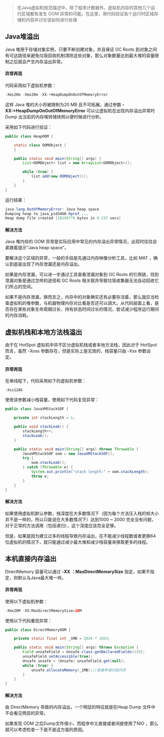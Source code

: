 > 在Java虚拟机规范描述中，除了程序计数器外，虚拟机内存的其他几个运行区域都有发生 OOM 异常的可能。在这里，用代码验证各个运行时区域存储的内容并讨论该如何进行处理

## Java堆溢出

Java 堆用于存储对象实例，只要不断创建对象，并且保证 GC Roots 到对象之间有可达路径来避免垃圾回收机制清除这些对象，那么对象数量达到最大堆的容量限制之后就会产生内存溢出异常。

#### 异常再现

代码采用如下虚拟机参数：
```java
-Xms20m -Xmx20m -XX:+HeapDumpOnOutOfMemoryError
```

这样 Java 堆的大小将被限制为20 MB 且不可拓展。通过参数    **-XX:+HeapDumpOnOutOfMemoryError** 可以让虚拟机在出现内存溢出异常时 Dump 出当前的内存堆转储快照以便时候进行分析。

采用如下代码进行验证：
```java
public class HeapOOM {

	static class OOMObject {
	}

	public static void main(String[] args) {
		List<OOMObject> list = new ArrayList<OOMObject>();

		while (true) {
			list.add(new OOMObject());
		}
	}
}
```

运行结果：
```java
java.lang.OutOfMemoryError: Java heap space
Dumping heap to java_pid3460.hprof ...
Heap dump file created [28199779 bytes in 0.237 secs]
```

#### 解决方法

Java 堆内存的 OOM 异常是实际应用中常见的内存溢出异常情况，出现时往往会紧跟着提示“Java heap space”。

要解决这个区域的异常，一般的手段是先通过内存映像分析工具，比如 MAT ，确认到底是出现了内存泄漏还是内存溢出。

如果是内存泄漏，可以进一步通过工具查看泄漏对象到 GC Roots 的引用链，找到泄漏对象是通过怎样的途径和 GC Roots 相关联并导致垃圾收集器无法自动回收它们所占的空间。

如果不是内存泄漏，换而言之，内存中的对象确实还有必要存活着，那么就应当检查虚拟机的堆参数，与机器物理内存对比看是否还可以调大。从代码层面上看，是否存在某些对象生命周期过长、持有状态时间过长的情况，尝试减少程序运行期间的内存消耗。

## 虚拟机栈和本地方法栈溢出

由于在 HotSpot 虚拟机中并不区分虚拟机栈或者本地方法栈，因此对于 HotSpot 而言，虽然 -Xoss 参数存在，但是实际上是无效的，栈容量只由 -Xss 参数设定。

#### 异常再现
在单线程下，代码采用如下的虚拟机参数：
```
-Xss128k
```

使用该参数减小栈容量，使用如下代码复现异常：
```java
public class JavaVMStackSOF {

	private int stackLength = 1;

	public void stackLeak() {
		stackLength++;
		stackLeak();
	}

	public static void main(String[] args) throws Throwable {
		JavaVMStackSOF oom = new JavaVMStackSOF();
		try {
			oom.stackLeak();
		} catch (Throwable e) {
			System.out.println("stack length:" + oom.stackLength);
			throw e;
		}
	}
}
```

#### 解决方法
如果使用虚拟机默认参数，栈深度在大多数情况下（因为每个方法压入栈的帧大小并不是一样的，所以只能说在大多数情况下）达到1000 ~ 2000 完全没有问题，对于正常的方法调用（包括递归），这个深度应该完全足够。

但是，如果是因为建立过多的线程导致内存溢出，在不能减少线程数或者更换64位虚拟机的情况下，就只能通过减少最大堆和减少栈容量来换取更多的线程。

## 本机直接内存溢出
DirectMemory 容量可以通过 **-XX ：MaxDirectMemorySize** 指定，如果不指定，则默认与Java最大堆一样。

#### 异常再现

使用以下虚拟机参数：
```java
-Xmx20M -XX:MaxDirectMemorySize=10M
```

使用以下代码重现异常：
```java
public class DirectMemoryOOM {

    private static final int _1MB = 1024 * 1024;

    public static void main(String[] args) throws Exception {
        Field unsafeField = Unsafe.class.getDeclaredFields()[0];
        unsafeField.setAccessible(true);
        Unsafe unsafe = (Unsafe) unsafeField.get(null);
        while (true) {
            unsafe.allocateMemory(_1MB);//直接申请分配内存
        }
    }
}
```

#### 解决方法
由 DirectMemory 导致的内存溢出，一个明显的特征就是在Heap Dump 文件中不会看见明显的异常。

如果发现 OOM 之后Dump文件很小，而程序中又直接或者间接使用了NIO ，那么就可以考虑检查一下是不是这方面的原因。